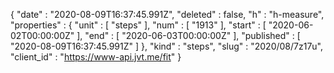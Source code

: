 {
  "date" : "2020-08-09T16:37:45.991Z",
  "deleted" : false,
  "h" : "h-measure",
  "properties" : {
    "unit" : [ "steps" ],
    "num" : [ "1913" ],
    "start" : [ "2020-06-02T00:00:00Z" ],
    "end" : [ "2020-06-03T00:00:00Z" ],
    "published" : [ "2020-08-09T16:37:45.991Z" ]
  },
  "kind" : "steps",
  "slug" : "2020/08/7z17u",
  "client_id" : "https://www-api.jvt.me/fit"
}
